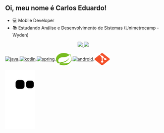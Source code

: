 ## Oi, meu nome é Carlos Eduardo!

- 💻 Mobile Developer
- 📚 Estudando Análise e Desenvolvimento de Sistemas (Unimetrocamp - Wyden)


<div align="center">
  <a href="https://github.com/DevCarlosMobile">
  <img height="180em" src="https://github-readme-stats.vercel.app/api?username=DevCarlosMobile&show_icons=true&theme=dark&include_all_commits=true&count_private=true"/>
  <img height="140em" src="https://github-readme-stats.vercel.app/api/top-langs/?username=DevCarlosMobile&layout=compact&langs_count=7&theme=dark"/>
</div>

  
<div style="display: inline_block"><br>
  <img align="center" alt="java" height="40" width="50" src="https://cdn.jsdelivr.net/gh/devicons/devicon/icons/java/java-original.svg">
  <img align="center" alt="kotlin" height="40" width="50" src="https://cdn.jsdelivr.net/gh/devicons/devicon/icons/kotlin/kotlin-original.svg">
  <img align="center" alt="spring" height="40" width="50" src="https://cdn.jsdelivr.net/gh/devicons/devicon/icons/firebase/firebase-plain.svg">
  <img align="center" alt="spring" height="40" width="50" src="https://raw.githubusercontent.com/devicons/devicon/master/icons/spring/spring-original.svg">
  <!--<img align="center" alt="Gabriel-dart" height="40" width="50" src="https://cdn.jsdelivr.net/gh/devicons/devicon/icons/postgresql/postgresql-original.svg">-->
  <img align="center" alt="android" height="40" width="50" src="https://cdn.jsdelivr.net/gh/devicons/devicon/icons/androidstudio/androidstudio-original.svg">
  <img align="center" alt="Git" height="40" width="50" src="https://raw.githubusercontent.com/devicons/devicon/master/icons/git/git-original.svg">
</div>
  
  ![Snake animation](https://github.com/rafaballerini/rafaballerini/blob/output/github-contribution-grid-snake.svg)
</div>
